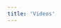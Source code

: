 ```yaml
---
title: 'Videos'
---
```


<script setup>
  import TheVideo from "@/views/video/TheVideo.vue"
</script>

<TheVideo />
